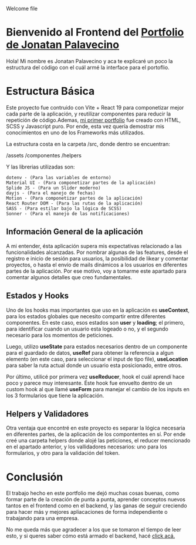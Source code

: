 ﻿Welcome file

# Bienvenido al Frontend del [Portfolio de Jonatan Palavecino](https://jonatanpalavecino.com.ar)

Hola! Mi nombre es Jonatan Palavecino y aca te explicaré un poco la estructura del código con el cuál armé la interface para el portoflio.

# Estructura Básica

Este proyecto fue contruido con Vite + React 19 para componetizar mejor cada parte de la aplicación, y reutilizar componentes para reducir la repetición de código.Ademas, [mi primer portfolio](https://portafolio-jonatan-palavecino.vercel.app/#about) fue creado con HTML, SCSS y Javascript puro. Por ende, esta vez quería demostrar mis conocimientos en uno de los Frameworks más utilizados.

La estructura costa en la carpeta /src, donde dentro se encuentran:

/assets
/componentes
/helpers

Y las librerias utilizadas son:

```
dotenv - (Para las variables de entorno)
Material UI - (Para componetizar partes de la aplicación)
Splide JS - (Para un Slider moderno)
dayjs - (Para el manejo de fechas)
Motion - (Para componetizar partes de la aplicación)
React Router DOM - (Para las rutas de la aplicación)
SASS - (Para estilar bajo la lógica de SCSS)
Sonner - (Para el manejo de las notificaciones)
```

## Información General de la aplicación

A mi entender, ésta aplicación supera mis expectativas relacionado a las funcionalidades alcanzadas. Por nombrar algunas de las features, desde el registro e inicio de sesión para usuarios, la posibilidad de likear y comentar proyectos, o hasta el envío de mails dinámicos a los usuarios en diferentes partes de la aplicación. Por ese motivo, voy a tomarme este apartado para comentar algunos detalles que creo fundamentales.



## Estados y Hooks

Uno de los hooks mas importantes que uso en la aplicación es **useContext**, para los estados globales que necesito compartir entre diferentes componentes.
En este caso, esos estados son **user** y **loading**; el primero, para identificar cuando un usuario esta logeado o no, y el segundo necesario para los momentos de peticiones.

Luego, utilizo **useState** para estados necesarios dentro de un componente para el guardado de datos, **useRef** para obtener la referencia a algun elemento (en este caso, para seleccionar el input de tipo file), **useLocation** para saber la ruta actual donde un usuario esta posicionado, entre otros.

Por último, utilicé por primera vez **useReducer**, hook el cuál aprendí hace poco y parece muy interesante. Éste hook fue envuelto dentro de un custom hook al que llamé **useForm** para manejar el cambio de los inputs en los 3 formularios que tiene la aplicación.

## Helpers y Validadores

Otra ventaja que encontré en este proyecto es separar la lógica necesaria en diferentes partes, de la aplicación de los compontentes en sí. Por ende creé una carpeta helpers donde alojé las peticiones, el reducer mencionado en el apartado anterior, y los vallidadores necesarios: uno para los formularios, y otro para la validación del token.

# Conclusión

El trabajo hecho en este portfolio me dejó muchas cosas buenas, como formar parte de la creación de punta a punta, aprender conceptos nuevos tantos en el frontend como en el backend, y las ganas de seguir creciendo para hacer más y mejores apliacaciones de forma independiente o trabajando para una empresa.

No me queda más que agradecer a los que se tomaron el tiempo de leer esto, y si queres saber cómo está armado el backend, hacé [click acá.](https://github.com/JonatanNahuelPalavecino/server-para-app-taller)


